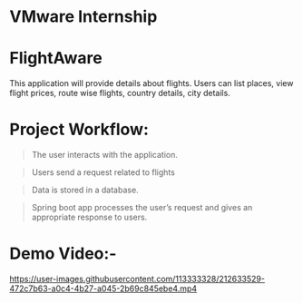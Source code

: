 # VMware Internship


# FlightAware
This application will provide details about flights. Users can list places, view flight prices, route wise flights, country details, city details. 

# Project Workflow:

>The user interacts with the application.

>Users send a request related to flights

>Data is stored in a database.

>Spring boot app processes the user’s request and gives an appropriate response to users.





# Demo Video:-


https://user-images.githubusercontent.com/113333328/212633529-472c7b63-a0c4-4b27-a045-2b69c845ebe4.mp4


